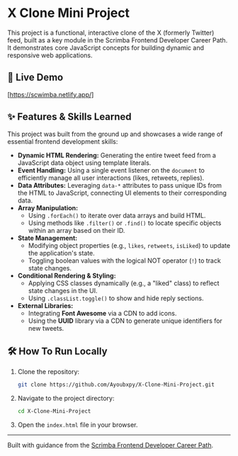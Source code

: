 # X Clone Mini Project

This project is a functional, interactive clone of the X (formerly Twitter) feed, built as a key module in the Scrimba Frontend Developer Career Path. It demonstrates core JavaScript concepts for building dynamic and responsive web applications.

## 🚀 Live Demo

[https://scwimba.netlify.app/]

## ✨ Features & Skills Learned

This project was built from the ground up and showcases a wide range of essential frontend development skills:

*   **Dynamic HTML Rendering:** Generating the entire tweet feed from a JavaScript data object using template literals.
*   **Event Handling:** Using a single event listener on the `document` to efficiently manage all user interactions (likes, retweets, replies).
*   **Data Attributes:** Leveraging `data-*` attributes to pass unique IDs from the HTML to JavaScript, connecting UI elements to their corresponding data.
*   **Array Manipulation:**
    *   Using `.forEach()` to iterate over data arrays and build HTML.
    *   Using methods like `.filter()` or `.find()` to locate specific objects within an array based on their ID.
*   **State Management:**
    *   Modifying object properties (e.g., `likes`, `retweets`, `isLiked`) to update the application's state.
    *   Toggling boolean values with the logical NOT operator (`!`) to track state changes.
*   **Conditional Rendering & Styling:**
    *   Applying CSS classes dynamically (e.g., a "liked" class) to reflect state changes in the UI.
    *   Using `.classList.toggle()` to show and hide reply sections.
*   **External Libraries:**
    *   Integrating **Font Awesome** via a CDN to add icons.
    *   Using the **UUID** library via a CDN to generate unique identifiers for new tweets.

## 🛠️ How To Run Locally

1.  Clone the repository:
    ```sh
    git clone https://github.com/Ayoubxpy/X-Clone-Mini-Project.git
    ```
2.  Navigate to the project directory:
    ```sh
    cd X-Clone-Mini-Project
    ```
3.  Open the `index.html` file in your browser.

---

Built with guidance from the [Scrimba Frontend Developer Career Path](https://scrimba.com/).
